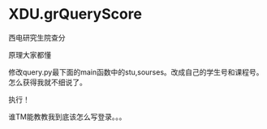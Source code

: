 XDU.grQueryScore
================

西电研究生院查分

原理大家都懂

修改query.py最下面的main函数中的stu,sourses。改成自己的学生号和课程号。
怎么获得我就不细说了。

执行！

谁TM能教教我到底该怎么写登录。。。
